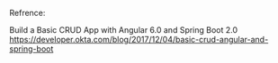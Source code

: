 Refrence:

Build a Basic CRUD App with Angular 6.0 and Spring Boot 2.0
https://developer.okta.com/blog/2017/12/04/basic-crud-angular-and-spring-boot
